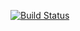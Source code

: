 [![Build Status](https://travis-ci.org/tbeede/truenews.svg?branch=master)](https://travis-ci.org/tbeede/truenews)